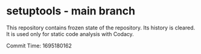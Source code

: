 # setuptools - main branch

This repository contains frozen state of the repository.
Its history is cleared. It is used only for static code
analysis with Codacy.

Commit Time: 1695180162